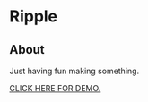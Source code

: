 # Ripple

## About

Just having fun making something.

[CLICK HERE FOR DEMO.](https://mohsinkhanaptech.github.io/ripple/)
